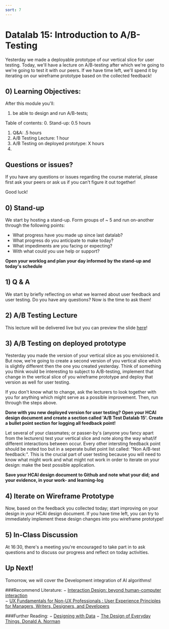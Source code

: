 ```yaml
---
sort: 7
---
```


# Datalab 15: Introduction to A/B-Testing
Yesterday we made a deployable prototype of our vertical slice for user testing. Today, we'll have a lecture on A/B-testing after which we're going to we're going to test it with our peers. If we have time left, we'll spend it by iterating on our wireframe prototype based on the collected feedback!

## 0) Learning Objectives:
After this module you'll:
1. be able to design and run A/B-tests;

Table of contents:
0. Stand-up: 0.5 hours
1. Q&A: .5 hours
2. A/B Testing Lecture: 1 hour
3. A/B Testing on deployed prototype: X hours
4.

## Questions or issues?
If you have any questions or issues regarding the course material, please first ask your peers or ask us if you can't figure it out together!

Good luck!

## 0) Stand-up
We start by hosting a stand-up. Form groups of ~ 5 and run on-another through the following points:
- What progress have you made up since last datalab?
- What progress do you anticipate to make today?
- What impediments are you facing or expecting?
- With what could you use help or support?

**Open your worklog and plan your day informed by the stand-up and today's schedule**

## 1) Q & A
We start by briefly reflecting on what we learned about user feedback and user testing. Do you have any questions? Now is the time to ask them!

## 2) A/B Testing Lecture
This lecture will be delivered live but you can preview the slide [here](https://github.com/BredaUniversityADSAI/ADS-AI/blob/1eb74434bf364a3e3e62ee84ae32260b573e5b20/docs/Study%20Content/Human-Centered%20Artificial%20Intelligence/Assets/AB-Testing.pptx)!

## 3) A/B Testing on deployed prototype
Yesterday you made the version of your vertical slice as you envisioned it. But now, we're going to create a second version of you vertical slice which is slightly different then the one you created yesterday. Think of something you think would be interesting to subject to A/B-testing, implement that change in the vertical slice of you wireframe prototype and deploy that version as well for user testing.

If you don't know what to change, ask the lecturers to look together with you for anything which might serve as a possible improvement. Then, run through the steps above.

**Done with you new deployed version for user testing? Open your HCAI design document and create a section called 'A/B Test Datalab 15'. Create a bullet point section for logging all feedback point!**

Let several of your classmates; or passer-by's (anyone you fancy apart from the lecturers) test your vertical slice and note along the way what/if different interactions between occur. Every other intersting feedback point should be noted too but in a seperate bullet point list called: "Non A/B-test feedback:". This is the crucial part of user testing because you will need to know what might work and what might not work in order to iterate on your design: make the best possible application.

**Save your HCAI design document to Github and note what your did; and your evidence, in your work- and learning-log**

## 4) Iterate on Wireframe Prototype
Now, based on the feedback you collected today; start improving on your design in your HCAI design document. If you have time left, you can try to immediately implement these design changes into you wireframe prototype!

## 5) In-Class Discussion
At 16:30, there's a meeting you're encouraged to take part in to ask questions and to discuss our progress and reflect on today activities.

## Up Next!
Tomorrow, we will cover the Development integration of AI algorithms!


###Recommend Literature:
−	[Interaction Design: beyond human-computer interaction](https://login.proxy1.dom1.nhtv.nl/login?url=https://search.ebscohost.com/login.aspx?direct=true&db=cat01829a&AN=buas.303541695&site=eds-live)   
−	[UX Fundamentals for Non-UX Professionals : User Experience Principles for Managers, Writers, Designers, and Developers](https://login.proxy1.dom1.nhtv.nl/login?url=https://search.ebscohost.com/login.aspx?direct=true&db=edsebk&AN=1892077&site=eds-live)

###Further Reading:
−	[Designing with Data](http://shop.oreilly.com/product/0636920026228.do)
−	[The Design of Everyday Things, Donald A. Norman](https://login.proxy1.dom1.nhtv.nl/login?url=https://search.ebscohost.com/login.aspx?direct=true&db=cat01829a&AN=buas.393706974&site=eds-live)
